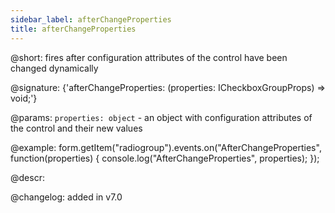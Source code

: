 ```yaml
---
sidebar_label: afterChangeProperties
title: afterChangeProperties
---          
```


@short: fires after configuration attributes of the control have been changed dynamically

@signature: {'afterChangeProperties: (properties: ICheckboxGroupProps) => void;'}

@params:
`properties: object` - an object with configuration attributes of the control and their new values

@example:
form.getItem("radiogroup").events.on("AfterChangeProperties", function(properties) {
    console.log("AfterChangeProperties", properties);
});

@descr:

@changelog: added in v7.0

[comment]: # (@relatedapi: form/api/radiogroup/radiogroup_setproperties_method.md)
